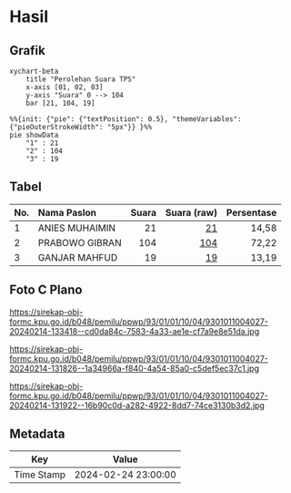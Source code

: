 # Hasil

## Grafik

```mermaid
xychart-beta
    title "Perolehan Suara TPS"
    x-axis [01, 02, 03]
    y-axis "Suara" 0 --> 104
    bar [21, 104, 19]
```

```mermaid
%%{init: {"pie": {"textPosition": 0.5}, "themeVariables": {"pieOuterStrokeWidth": "5px"}} }%%
pie showData
    "1" : 21
    "2" : 104
    "3" : 19
```

## Tabel

| No. | Nama Paslon    | Suara | Suara (raw) | Persentase |
|:--- |:-------------- | -----:| -----------:| ----------:|
| 1   | ANIES MUHAIMIN | 21    | [21][p-1]   | 14,58      |
| 2   | PRABOWO GIBRAN | 104   | [104][p-2]  | 72,22      |
| 3   | GANJAR MAHFUD  | 19    | [19][p-3]   | 13,19      |


[p-1]: https://github.com/gigit-pemilu/pemilu-2024-93-papua-selatan/blob/main/pilpres/hitung-suara/sub/93-papua-selatan/sub/01-merauke/sub/01-merauke/sub/1004-mandala/sub/027-tps/sub/paslon-1.txt
[p-2]: https://github.com/gigit-pemilu/pemilu-2024-93-papua-selatan/blob/main/pilpres/hitung-suara/sub/93-papua-selatan/sub/01-merauke/sub/01-merauke/sub/1004-mandala/sub/027-tps/sub/paslon-2.txt
[p-3]: https://github.com/gigit-pemilu/pemilu-2024-93-papua-selatan/blob/main/pilpres/hitung-suara/sub/93-papua-selatan/sub/01-merauke/sub/01-merauke/sub/1004-mandala/sub/027-tps/sub/paslon-3.txt

## Foto C Plano

https://sirekap-obj-formc.kpu.go.id/b048/pemilu/ppwp/93/01/01/10/04/9301011004027-20240214-133418--cd0da84c-7583-4a33-ae1e-cf7a9e8e51da.jpg

https://sirekap-obj-formc.kpu.go.id/b048/pemilu/ppwp/93/01/01/10/04/9301011004027-20240214-131826--1a34966a-f840-4a54-85a0-c5def5ec37c1.jpg

https://sirekap-obj-formc.kpu.go.id/b048/pemilu/ppwp/93/01/01/10/04/9301011004027-20240214-131922--16b90c0d-a282-4922-8dd7-74ce3130b3d2.jpg


## Metadata

| Key        | Value               |
| ---------- | ------------------- |
| Time Stamp | 2024-02-24 23:00:00 |



